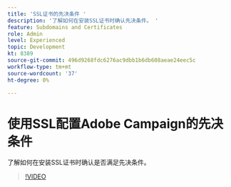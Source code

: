 ```yaml
---
title: 'SSL证书的先决条件 '
description: '了解如何在安装SSL证书时确认先决条件。 '
feature: Subdomains and Certificates
role: Admin
level: Experienced
topic: Development
kt: 8389
source-git-commit: 496d9268fdc6276ac9dbb1b6db608aeae24eec5c
workflow-type: tm+mt
source-wordcount: '37'
ht-degree: 0%

---
```



# 使用SSL配置Adobe Campaign的先决条件

了解如何在安装SSL证书时确认是否满足先决条件。

>[!VIDEO](https://video.tv.adobe.com/v/335894?quality=12)
